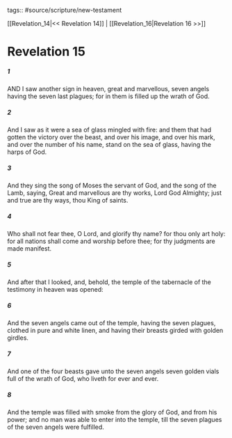 tags:: #source/scripture/new-testament

[[Revelation_14|<< Revelation 14]] | [[Revelation_16|Revelation 16 >>]]

# Revelation 15

##### 1

AND I saw another sign in heaven, great and marvellous, seven angels having the seven last plagues; for in them is filled up the wrath of God.

##### 2

And I saw as it were a sea of glass mingled with fire: and them that had gotten the victory over the beast, and over his image, and over his mark, and over the number of his name, stand on the sea of glass, having the harps of God.

##### 3

And they sing the song of Moses the servant of God, and the song of the Lamb, saying, Great and marvellous are thy works, Lord God Almighty; just and true are thy ways, thou King of saints.

##### 4

Who shall not fear thee, O Lord, and glorify thy name? for thou only art holy: for all nations shall come and worship before thee; for thy judgments are made manifest.

##### 5

And after that I looked, and, behold, the temple of the tabernacle of the testimony in heaven was opened:

##### 6

And the seven angels came out of the temple, having the seven plagues, clothed in pure and white linen, and having their breasts girded with golden girdles.

##### 7

And one of the four beasts gave unto the seven angels seven golden vials full of the wrath of God, who liveth for ever and ever.

##### 8

And the temple was filled with smoke from the glory of God, and from his power; and no man was able to enter into the temple, till the seven plagues of the seven angels were fulfilled.
